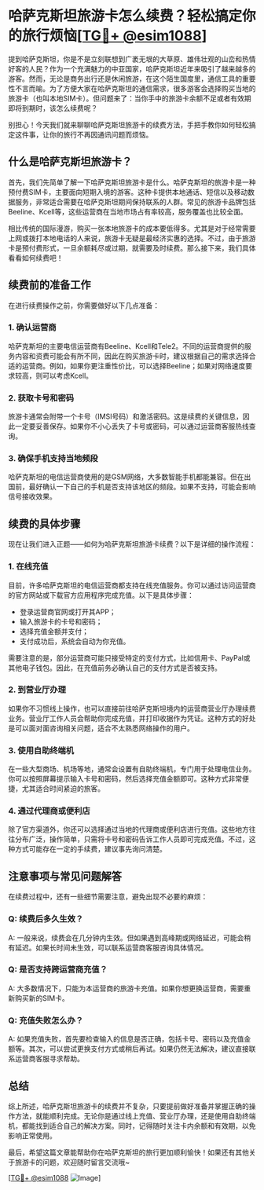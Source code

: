 # 哈萨克斯坦旅游卡怎么续费？轻松搞定你的旅行烦恼[[TG💪+ @esim1088](https://t.me/s/esim1088)]

提到哈萨克斯坦，你是不是立刻联想到广袤无垠的大草原、雄伟壮观的山峦和热情好客的人民？作为一个充满魅力的中亚国家，哈萨克斯坦近年来吸引了越来越多的游客。然而，无论是商务出行还是休闲旅游，在这个陌生国度里，通信工具的重要性不言而喻。为了方便大家在哈萨克斯坦的通信需求，很多游客会选择购买当地的旅游卡（也叫本地SIM卡）。但问题来了：当你手中的旅游卡余额不足或者有效期即将到期时，该怎么续费呢？

别担心！今天我们就来聊聊哈萨克斯坦旅游卡的续费方法，手把手教你如何轻松搞定这件事，让你的旅行不再因通讯问题而烦恼。

## 什么是哈萨克斯坦旅游卡？

首先，我们先简单了解一下哈萨克斯坦旅游卡是什么。哈萨克斯坦的旅游卡是一种预付费SIM卡，主要面向短期入境的游客。这种卡提供本地通话、短信以及移动数据服务，非常适合需要在哈萨克斯坦期间保持联系的人群。常见的旅游卡品牌包括Beeline、Kcell等，这些运营商在当地市场占有率较高，服务覆盖也比较全面。

相比传统的国际漫游，购买一张本地旅游卡的成本要低得多。尤其是对于经常需要上网或拨打本地电话的人来说，旅游卡无疑是最经济实惠的选择。不过，由于旅游卡是预付费形式，一旦余额耗尽或过期，就需要及时续费。那么接下来，我们具体看看如何续费吧！

## 续费前的准备工作

在进行续费操作之前，你需要做好以下几点准备：

### 1. 确认运营商
哈萨克斯坦的主要电信运营商有Beeline、Kcell和Tele2。不同的运营商提供的服务内容和资费可能会有所不同，因此在购买旅游卡时，建议根据自己的需求选择合适的运营商。例如，如果你更注重性价比，可以选择Beeline；如果对网络速度要求较高，则可以考虑Kcell。

### 2. 获取卡号和密码
旅游卡通常会附带一个卡号（IMSI号码）和激活密码。这是续费的关键信息，因此一定要妥善保存。如果你不小心丢失了卡号或密码，可以通过运营商客服热线查询。

### 3. 确保手机支持当地频段
哈萨克斯坦的电信运营商使用的是GSM网络，大多数智能手机都能兼容。但在出国前，最好确认一下自己的手机是否支持该地区的频段。如果不支持，可能会影响信号接收效果。

## 续费的具体步骤

现在让我们进入正题——如何为哈萨克斯坦旅游卡续费？以下是详细的操作流程：

### 1. 在线充值
目前，许多哈萨克斯坦的电信运营商都支持在线充值服务。你可以通过访问运营商的官方网站或下载官方应用程序完成充值。以下是具体步骤：
- 登录运营商官网或打开其APP；
- 输入旅游卡的卡号和密码；
- 选择充值金额并支付；
- 支付成功后，系统会自动为你充值。

需要注意的是，部分运营商可能只接受特定的支付方式，比如信用卡、PayPal或其他电子钱包。因此，在充值前务必确认自己的支付方式是否被支持。

### 2. 到营业厅办理
如果你不习惯线上操作，也可以直接前往哈萨克斯坦境内的运营商营业厅办理续费业务。营业厅工作人员会帮助你完成充值，并打印收据作为凭证。这种方式的好处是可以面对面咨询相关问题，适合不太熟悉网络操作的用户。

### 3. 使用自助终端机
在一些大型商场、机场等地，通常会设置有自助终端机，专门用于处理电信业务。你可以按照屏幕提示输入卡号和密码，然后选择充值金额即可。这种方式非常便捷，尤其适合时间紧迫的旅客。

### 4. 通过代理商或便利店
除了官方渠道外，你还可以选择通过当地的代理商或便利店进行充值。这些地方往往分布广泛，操作简单，只需将卡号和密码告诉工作人员即可完成充值。不过，这种方式可能存在一定的手续费，建议事先询问清楚。

## 注意事项与常见问题解答

在续费过程中，还有一些细节需要注意，避免出现不必要的麻烦：

### Q: 续费后多久生效？
A: 一般来说，续费会在几分钟内生效。但如果遇到高峰期或网络延迟，可能会稍有延迟。如果长时间未生效，可以联系运营商客服咨询具体情况。

### Q: 是否支持跨运营商充值？
A: 大多数情况下，只能为本运营商的旅游卡充值。如果你想更换运营商，需要重新购买新的SIM卡。

### Q: 充值失败怎么办？
A: 如果充值失败，首先要检查输入的信息是否正确，包括卡号、密码以及充值金额等。其次，可以尝试更换支付方式或稍后再试。如果仍然无法解决，建议直接联系运营商客服寻求帮助。

## 总结

综上所述，哈萨克斯坦旅游卡的续费并不复杂，只要提前做好准备并掌握正确的操作方法，就能顺利完成。无论你是通过线上充值、营业厅办理，还是使用自助终端机，都能找到适合自己的解决方案。同时，记得随时关注卡内余额和有效期，以免影响正常使用。

最后，希望这篇文章能帮助你在哈萨克斯坦的旅行更加顺利愉快！如果还有其他关于旅游卡的问题，欢迎随时留言交流哦~

[[TG💪+ @esim1088](https://t.me/s/esim1088) ![Image](https://i.postimg.cc/4NQfJmqS/Snipaste-2025-05-13-00-14-12.png)]